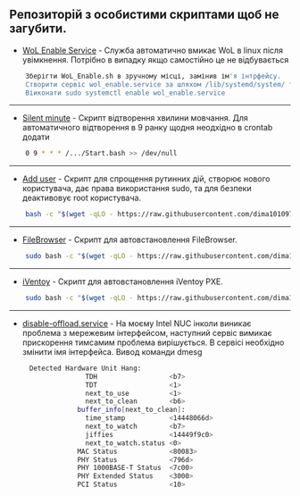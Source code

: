 ## Репозиторій з особистими скриптами щоб не загубити.  

- [WoL Enable Service](https://github.com/dima101097/linux/tree/main/WoL_Enable) - Служба автоматично вмикає WoL в linux після увімкнення. Потрібно в випадку якщо самостійно це не відбувається 
```sh
    Зберігти WoL_Enable.sh в зручному місці, замінив ім'я інтрфейсу.
    Створити сервіс wol_enable.service за шляхом /lib/systemd/system/ та вказатишлях до sh скрипта.
    Віиконати sudo systemctl enable wol_enable.service 
 ```
___
- [Silent minute](https://github.com/dima101097/linux/tree/main/Silent_minute) - Скрипт відтворення хвилини мовчання. Для автоматичного відтворення в 9 ранку щодня неодхідно в crontab додати 
```sh
    0 9 * * * /.../Start.bash >> /dev/null

 ```
___
- [Add user](https://github.com/dima101097/linux/blob/main/adduser.bash) - Скрипт для спрощення рутинних дій, створює нового користувача, дає права використання sudo, та для безпеки деактивовує root користувача.
```sh
    bash -c "$(wget -qLO - https://raw.githubusercontent.com/dima101097/linux/refs/heads/main/adduser.bash)"
 ```
___
- [FileBrowser](https://github.com/dima101097/linux/blob/main/FileBrowser.bash) - Скрипт для автовстановлення FileBrowser. 
```sh
    sudo bash -c "$(wget -qLO - https://raw.githubusercontent.com/dima101097/linux/refs/heads/main/FileBrowser.bash)"
 ```   
___
- [iVentoy](https://github.com/dima101097/linux/blob/main/iventoy.bash) - Скрипт для автовстановлення iVentoy PXE. 
```sh
    sudo bash -c "$(wget -qLO - https://raw.githubusercontent.com/dima101097/linux/refs/heads/main/iventoy.bash)"
 ```   
 ___
- [disable-offload.service](https://github.com/dima101097/linux/blob/main/disable-offload.service) - На моєму Intel NUC інколи виникає проблема з мережевим інтерфейсом, наступний сервіс вимикає прискорення тимсамим проблема вирішується. В сервісі необхідно змінити імя інтерфейса.
Вивод команди dmesg
```sh
     Detected Hardware Unit Hang:
                   TDH                  <b7>
                   TDT                  <1>
                   next_to_use          <1>
                   next_to_clean        <b6>
                 buffer_info[next_to_clean]:
                   time_stamp           <14448066d>
                   next_to_watch        <b7>
                   jiffies              <14449f9c0>
                   next_to_watch.status <0>
                 MAC Status             <80083>
                 PHY Status             <796d>
                 PHY 1000BASE-T Status  <7c00>
                 PHY Extended Status    <3000>
                 PCI Status             <10>
 ```





